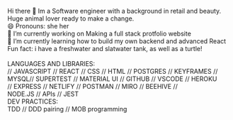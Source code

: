 Hi there 👋 Im a Software engineer with a background in retail and beauty. Huge animal lover ready to make a change.<br/>
😄 Pronouns: she her<br/>
🔭 I’m currently working on Making a full stack protfolio website<br/>
🌱 I’m currently learning how to build my own backend and advanced React<br/>
Fun fact: i have a freshwater and slatwater tank, as well as a turtle!<br/><br/>
LANGUAGES AND LIBRARIES:<br/>
// JAVASCRIPT // REACT // CSS // HTML // POSTGRES // KEYFRAMES //<br/>
MYSQL// SUPERTEST // MATERIAL UI // GITHUB // VSCODE // HEROKU<BR/>
// EXPRESS // NETLIFY // POSTMAN // MIRO // BEEHIVE // <br/>
NODE.JS // APIs // JEST<br/>
DEV PRACTICES:<br/>
TDD // DDD pairing // MOB programming<br/>






<!--
**amanda-hecht89/amanda-hecht89** is a ✨ _special_ ✨ repository because its `README.md` (this file) appears on your GitHub profile.

Here are some ideas to get you started:
🔭 I’m currently working on Making a full stack protfolio website
- 👯 I’m looking to collaborate on ...
- 🤔 I’m looking for help with ...
- 💬 Ask me about ...
- 📫 How to reach me: ...
- 😄 Pronouns: ...
- ⚡ Fun fact: ...
-->
